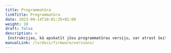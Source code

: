 ```yaml
---
title: Programmatūra
linkTitle: Programmatūra
date: 2023-09-14T10:01:35+02:00
weight: 10
draft: false
description: >
 Instrukcijas, kā apskatīt jūsu programmatūras versiju, var atrast šeit
manualLink: /lv/docs/firmware/versions/
---
```

<script>
  window.location.href = "/lv/docs/firmware/versions/";
</script>
